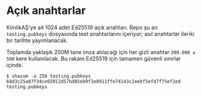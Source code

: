 # Açık anahtarlar

KimlikAŞ'ye ait 1024 adet Ed25519 açık anahtarı. Repo şu an `testing.pubkeys` dosyasında test anahtarlarını içeriyor; asıl anahtarlar ileriki bir tarihte
yayımlanacak.

Toplamda yaklaşık 200M tane imza atılacağı için her gizli anahtar 
`200.000 ± 500` kere kullanılacak. Bu rakam Ed25519 için tamamen güvenli 
sınırlar içinde.

```shell
$ shasum -a 256 testing.pubkeys
68d3c25a87f34ce02012d57bd85eb9f1e0911ffe74143c2eebf5efd7f75ef2ed  testing.pubkeys
```
